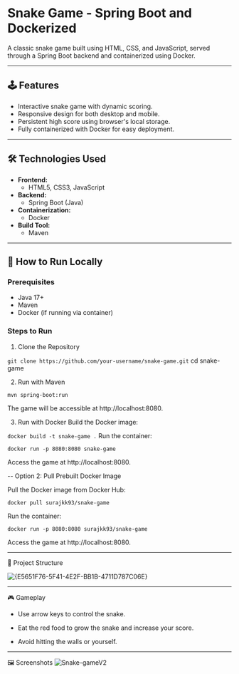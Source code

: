 # Snake Game - Spring Boot and Dockerized

A classic snake game built using HTML, CSS, and JavaScript, served through a Spring Boot backend and containerized using Docker.

---

## 🕹️ Features

- Interactive snake game with dynamic scoring.
- Responsive design for both desktop and mobile.
- Persistent high score using browser's local storage.
- Fully containerized with Docker for easy deployment.

---

## 🛠️ Technologies Used

- **Frontend:**
  - HTML5, CSS3, JavaScript
- **Backend:**
  - Spring Boot (Java)
- **Containerization:**
  - Docker
- **Build Tool:**
  - Maven

---

## 🚀 How to Run Locally

### Prerequisites

- Java 17+
- Maven
- Docker (if running via container)

### Steps to Run

1. Clone the Repository

`git clone https://github.com/your-username/snake-game.git`
cd snake-game


2. Run with Maven

`mvn spring-boot:run`

The game will be accessible at http://localhost:8080.

3. Run with Docker
Build the Docker image:


`docker build -t snake-game .`
Run the container:


`docker run -p 8080:8080 snake-game`

Access the game at http://localhost:8080.

-- Option 2: Pull Prebuilt Docker Image

Pull the Docker image from Docker Hub:

`docker pull surajkk93/snake-game`

Run the container:

`docker run -p 8080:8080 surajkk93/snake-game`

Access the game at http://localhost:8080.

---

📁 Project Structure

![{E5651F76-5F41-4E2F-BB1B-4711D787C06E}](https://github.com/user-attachments/assets/7fec3630-ec73-4910-97eb-584f3319b4e4)

---

🎮 Gameplay

- Use arrow keys to control the snake.

- Eat the red food to grow the snake and increase your score.

- Avoid hitting the walls or yourself.

---

🖼️ Screenshots
![Snake-gameV2](https://github.com/user-attachments/assets/0ad02ffb-6836-4f2d-995d-b9546acff5f8)


